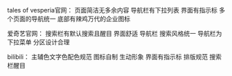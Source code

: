 tales of vesperia官网：
页面简洁无多余内容
导航栏有下拉列表
界面有指示标
多个页面的导航统一
底部有辣鸡万代的企业图标


爱奇艺官网：
搜索栏有默认搜索且醒目
界面舒适
导航栏 搜索风格统一
导航栏为下拉菜单
分区设计合理


bilibili：
主辅色文字色配色规范
图标自制 生动形象
界面有指示标
排版规范
搜索栏醒目
